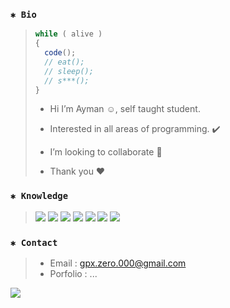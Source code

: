 ### `✱ Bio`
> ```javascript
> while ( alive )
> {
>   code();
>   // eat();
>   // sleep();
>   // s***();
> }
> ```
> - Hi I’m Ayman ☺, self taught student.
> 
> - Interested in all areas of programming. ✔️
> 
> - I’m looking to collaborate 💞️
>
> - Thank you ❤️️
> 
### `✱ Knowledge`
> <p>
> <img src="https://img.icons8.com/color/50/null/python--v1.png"/>
> <img src="https://img.icons8.com/color/50/null/javascript--v1.png"/>
> <img src="https://img.icons8.com/fluency/50/typescript--v2.png"/>
> <img src="https://img.icons8.com/fluency/50/nextjs.png"/>
> <img src="https://img.icons8.com/plasticine/50/react.png"/>
> <img src="https://img.icons8.com/fluency/50/angularjs.png"/>
> <img src="https://img.icons8.com/fluency/50/vuejs.png"/>
### `✱ Contact`
> - Email : gpx.zero.000@gmail.com
> - Porfolio : ...

[![](https://visitcount.itsvg.in/api?id=gpxzero&label=Profile%20Views&color=9&icon=3&pretty=false)](https://visitcount.itsvg.in)
